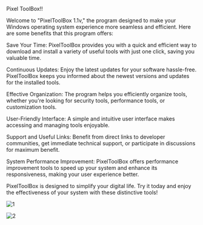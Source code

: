 Pixel ToolBox!!

Welcome to "PixelToolBox 1.1v," the program designed to make your Windows operating system experience more seamless and efficient. Here are some benefits that this program offers:

Save Your Time:
PixelToolBox provides you with a quick and efficient way to download and install a variety of useful tools with just one click, saving you valuable time.

Continuous Updates:
Enjoy the latest updates for your software hassle-free. PixelToolBox keeps you informed about the newest versions and updates for the installed tools.

Effective Organization:
The program helps you efficiently organize tools, whether you're looking for security tools, performance tools, or customization tools.

User-Friendly Interface:
A simple and intuitive user interface makes accessing and managing tools enjoyable.

Support and Useful Links:
Benefit from direct links to developer communities, get immediate technical support, or participate in discussions for maximum benefit.

System Performance Improvement:
PixelToolBox offers performance improvement tools to speed up your system and enhance its responsiveness, making your user experience better.

PixelToolBox is designed to simplify your digital life. Try it today and enjoy the effectiveness of your system with these distinctive tools!





![1](https://github.com/Pixel2175/Ptox/assets/147437230/7c628fff-b0c5-4c87-865c-5bcb8d697a2c)


![2](https://github.com/Pixel2175/Ptox/assets/147437230/0eb28efe-53d9-412c-97ea-e6527816743f)













